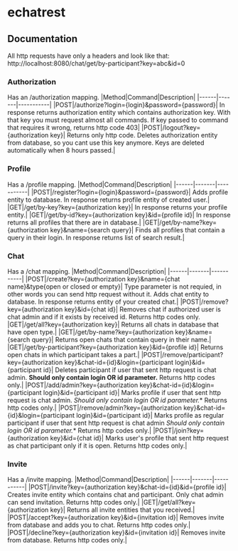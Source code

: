 # echatrest

## Documentation
All http requests have only a headers and look like that: http://localhost:8080/chat/get/by-participant?key=abc&id=0
### Authorization
Has an /authorization mapping.
|Method|Command|Description|
|------|-------|-----------|
|POST|/authorize?login={login}&password={password}| In response returns authorization entity which contains authorization key. With that key you must request almost all commands. If key passed to command that requires it wrong, returns http code 403|
|POST|/logout?key={authorization key}| Returns only http code. Deletes authorization entity from database, so you cant use this key anymore. Keys are deleted automatically when 8 hours passed.|
### Profile
Has a /profile mapping.
|Method|Command|Description|
|------|-------|-----------|
|POST|/register?login={login}&password={password}| Adds profile entity to database. In response returns profile entity of created user.|
|GET|/get/by-key?key={authorization key}| In response returns your profile entity.|
|GET|/get/by-id?key={authorization key}&id={profile id}| In response returns all profiles that there are in database.|
|GET|/get/by-name?key={authorization key}&name={search query}| Finds all profiles that contain a query in their login. In response returns list of search result.|
### Chat
Has a /chat mapping.
|Method|Command|Description|
|------|-------|-----------|
|POST|/create?key={authorization key}&name={chat name}&type{open or closed or empty}| Type parameter is not requied, in other words you can send http request without it. Adds chat entity to database. In response returns entity of your created chat.|
|POST|/remove?key={authorization key}&id={chat id}| Removes chat if authorized user is chat admin and if it exists by received id. Returns http codes only.
|GET|/get/all?key={authorization key}| Returns all chats in database that have open type.|
|GET|/get/by-name?key={authorization key}&name={search query}| Returns open chats that contain query in their name.|
|GET|/get/by-participant?key={authorization key}&id={profile id}| Returns open chats in which participant takes a part.|
|POST|/remove/participant?key={authorization key}&chat-id={id}&login={participant login}&id={participant id}| Deletes participant if user that sent http request is chat admin. **Should only contain login OR id parameter.** Returns http codes only.|
|POST|/add/admin?key={authorization key}&chat-id={id}&login={participant login}&id={participant id}| Marks profile if user that sent http request is chat admin. *Should only contain login OR id parameter.** Returns http codes only.|
|POST|/remove/admin?key={authorization key}&chat-id={id}&login={participant login}&id={participant id}| Marks profile as regular participant if user that sent http request is chat admin *Should only contain login OR id parameter.** Returns http codes only.|
|POST|/join?key={authorization key}&id={chat id}| Marks user's profile that sent http request as chat participant only if it is open. Returns http codes only.|
### Invite
Has a /invite mapping.
|Method|Command|Description|
|------|-------|-----------|
|POST|/invite?key={authorization key}&chat-id={id}&id={profile id}| Creates invite entity which contains chat and participant. Only chat admin can send invitation. Returns http codes only.|
|GET|/get/all?key={authorization key}| Returns all invite entities that you received.|
|POST|/accept?key={authorization key}&id={invitation id}| Removes invite from database and adds you to chat. Returns http codes only.|
|POST|/decline?key={authorization key}&id={invitation id}| Removes invite from database. Returns http codes only.|
